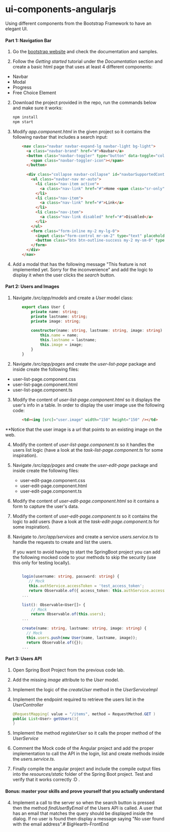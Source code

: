 # ui-components-angularjs
Using different components from the Bootstrap Framework to have an elegant UI.


#### Part 1: Navigation Bar

1) Go the [bootstrap website](https://getbootstrap.com/) and check the documentation and samples.


2) Follow the *Getting started* tutorial under the *Documentation* section and create a basic html page that uses at least 4 different components:
* Navbar
* Modal 
* Progress
* Free Choice Element

2) Download the project provided in the repo, run the commands below and make sure it works:

    ```` bash 
    npm install
    npm start
    ````
    
3) Modify *app.component.html* in the given project so it contains the following navbar that includes a search input:

    ````html
        <nav class="navbar navbar-expand-lg navbar-light bg-light">
          <a class="navbar-brand" href="#">Navbar</a>
          <button class="navbar-toggler" type="button" data-toggle="collapse" data-target="#navbarSupportedContent" aria-controls="navbarSupportedContent" aria-expanded="false" aria-label="Toggle navigation">
            <span class="navbar-toggler-icon"></span>
          </button>
        
          <div class="collapse navbar-collapse" id="navbarSupportedContent">
            <ul class="navbar-nav mr-auto">
              <li class="nav-item active">
                <a class="nav-link" href="#">Home <span class="sr-only">(current)</span></a>
              </li>
              <li class="nav-item">
                <a class="nav-link" href="#">Link</a>
              </li>
              <li class="nav-item">
                <a class="nav-link disabled" href="#">Disabled</a>
              </li>
            </ul>
            <form class="form-inline my-2 my-lg-0">
              <input class="form-control mr-sm-2" type="text" placeholder="Search" aria-label="Search">
              <button class="btn btn-outline-success my-2 my-sm-0" type="submit">Search</button>
            </form>
          </div>
        </nav>

    ```` 
    
    
3) Add a modal that has the following message "This feature is not implemented yet. Sorry for the inconvenience" and add the logic to display it when the user clicks the *search* button.


#### Part 2: Users and Images

1) Navigate */src/app/models* and create a *User* model class:

    ```` TypeScript
        export class User {
            private name: string;
            private lastname: string;
            private image: string;
        
            constructor(name: string, lastname: string, image: string) {
                this.name = name;
                this.lastname = lastname;
                this.image = image;
            }
        }
    ````
    

2) Navigate */src/app/pages* and create the *user-list-page* package and inside create the following files:

* user-list-page.component.css
* user-list-page.component.html
* user-list-page.component.ts

3) Modify the content of *user-list-page.component.html* so it displays the user's info in a table. In order to display the user image use the following code:

    ````html
        <td><img [src]="user.image" width="150" height="150" /></td>
    ````
**Notice that the user image is a url that points to an existing image on the web.    


4) Modify the content of *user-list-page.component.ts* so it handles the users list logic (have a look at the *task-list-page.component.ts* for some inspiration).

5) Navigate */src/app/pages* and create the *user-edit-page* package and inside create the following files:
   
   * user-edit-page.component.css
   * user-edit-page.component.html
   * user-edit-page.component.ts

6) Modify the content of *user-edit-page.component.html* so it contains a form to capture the user's data.

7) Modify the content of *user-edit-page.component.ts* so it contains the logic to add users (have a look at the *task-edit-page.component.ts* for some inspiration).

8) Navigate to */src/app/services* and create a service *users.service.ts*  to handle the requests to create and list the users.

    If you want to avoid having to start the SpringBoot project you can add the following mocked code to your methods to skip the security (use this only for testing locally).
 
    ````TypeScript
         
        login(username: string, password: string) {
           // Mock
           this.authService.accessToken = 'test_access_token';
           return Observable.of({ access_token: this.authService.accessToken });
        ...
        
        list(): Observable<User[]> {
            // Mock
            return Observable.of(this.users);
        ...
            
        create(name: string, lastname: string, image: string) {
          // Mock
          this.users.push(new User(name, lastname, image));
          return Observable.of({});  
        ...
    ````    

#### Part 3: Users API

1) Open Spring Boot Project from the previous code lab.

2) Add the missing *image* attribute to the *User* model.

3) Implement the logic of the *createUser* method in the *UserServiceImpl* 

4) Implement the endpoint required to retrieve the users list in the *UserController*

    ````Java
    @RequestMapping( value = "/items", method = RequestMethod.GET )
    public List<User> getUsers(){
    }
    ````
5) Implement the method *registerUser* so it calls the proper method of the *UserService*

6) Comment the Mock code of the Angular project and add the proper implementation to call the API in the login, list and create methods inside the *users.service.ts*.

7) Finally compile the angular project and include the compile output files into the *resources/static* folder of the Spring Boot project. Test and verify that it works correctly :D .


#### Bonus: master your skills and prove yourself that you actually understand
4) Implement a call to the server so when the search button is pressed then the method *findUserByEmail* of the Users API is called. A user that has an email that matches the query should be displayed inside the dialog. If no user is found then display a message saying "No user found with the email address".# BigHearth-FrontEnd
